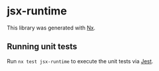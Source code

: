 # jsx-runtime

This library was generated with [Nx](https://nx.dev).

## Running unit tests

Run `nx test jsx-runtime` to execute the unit tests via [Jest](https://jestjs.io).
